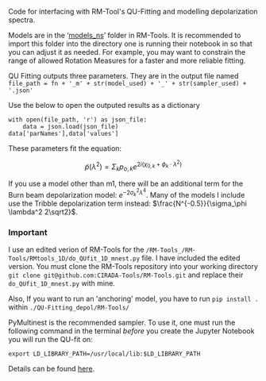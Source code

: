 Code for interfacing with RM-Tool's QU-Fitting and modelling depolarization spectra.

Models are in the ‘[models_ns](https://github.com/CIRADA-Tools/RM-Tools/tree/master/RMtools_1D/models_ns)’ folder in RM-Tools. It is recommended to import this folder into the directory one is running their notebook in so that you can adjust it as needed. For example, you may want to constrain the range of allowed Rotation Measures for a faster and more reliable fitting. 

QU Fitting outputs three parameters. They are in the output file named `file_path = fn + '_m' + str(model_used) + '_' + str(sampler_used) + '.json'` 

Use the below to open the outputed results as a dictionary

```
with open(file_path, 'r') as json_file:
    data = json.load(json_file)
data['parNames'],data['values']
```
These parameters fit the equation:

$$
\tilde{p}(\lambda^2) = \Sigma_k p_{o,k} e^{2i(\chi_{0,k}+\phi_k\cdot\lambda^2)}
$$

If you use a model other than m1, there will be an additional term for the Burn beam depolarization model: $e^{-2\sigma_k^2\lambda^4}$. Many of the models I include use the Tribble depolarization term instead: $\frac{N^{-0.5}}{\sigma_\phi \lambda^2 2\sqrt2}$.

### Important
I use an edited verion of RM-Tools for the ```/RM-Tools_/RM-Tools/RMtools_1D/do_QUfit_1D_mnest.py``` file. I have included the edited version. You must clone the RM-Tools repository into your working directory ```git clone git@github.com:CIRADA-Tools/RM-Tools.git``` and replace their ```do_QUfit_1D_mnest.py``` with mine.

Also,
If you want to run an 'anchoring' model, you have to run ```pip install .``` within ```./QU-Fitting_depol/RM-Tools/```




PyMultinest is the recommended sampler. To use it, one must run the following command in the terminal *before* you create the Jupyter Notebook you will run the QU-fit on:
```
export LD_LIBRARY_PATH=/usr/local/lib:$LD_LIBRARY_PATH
```
Details can be found [here](https://johannesbuchner.github.io/PyMultiNest/install.html).
